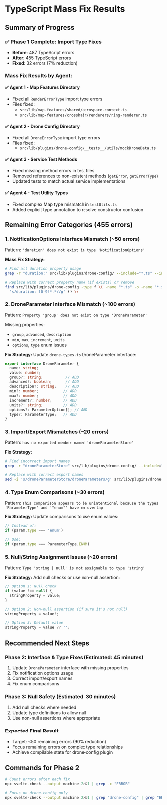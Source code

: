 # TypeScript Mass Fix Results

## Summary of Progress

### ✅ **Phase 1 Complete: Import Type Fixes**
- **Before**: 487 TypeScript errors
- **After**: 455 TypeScript errors
- **Fixed**: 32 errors (7% reduction)

### Mass Fix Results by Agent:

#### ✅ **Agent 1 - Map Features Directory**
- Fixed all `RenderErrorType` import type errors
- Files fixed:
  - `src/lib/map-features/shared/aerospace-context.ts`
  - `src/lib/map-features/crosshair/renderers/ring-renderer.ts`
  
#### ✅ **Agent 2 - Drone Config Directory** 
- Fixed all `DroneErrorType` import type errors
- Files fixed:
  - `src/lib/plugins/drone-config/__tests__/utils/mockDroneData.ts`

#### ✅ **Agent 3 - Service Test Methods**
- Fixed missing method errors in test files
- Removed references to non-existent methods (`getError`, `getErrorType`)
- Updated tests to match actual service implementations

#### ✅ **Agent 4 - Test Utility Types**
- Fixed complex Map type mismatch in `testUtils.ts`
- Added explicit type annotation to resolve constructor confusion

## Remaining Error Categories (455 errors)

### 1. **NotificationOptions Interface Mismatch (~50 errors)**
Pattern: `'duration' does not exist in type 'NotificationOptions'`

**Mass Fix Strategy:**
```bash
# Find all duration property usage
grep -r "duration:" src/lib/plugins/drone-config/ --include="*.ts" --include="*.svelte"

# Replace with correct property name (if exists) or remove
find src/lib/plugins/drone-config -type f \( -name "*.ts" -o -name "*.svelte" \) -exec sed -i.bak \
  's/duration: [0-9]*,*//g' {} \;
```

### 2. **DroneParameter Interface Mismatch (~100 errors)**
Pattern: `Property 'group' does not exist on type 'DroneParameter'`

Missing properties:
- `group`, `advanced`, `description`
- `min`, `max`, `increment`, `units`
- `options`, `type` enum issues

**Fix Strategy:**
Update `drone-types.ts` DroneParameter interface:
```typescript
export interface DroneParameter {
  name: string;
  value: number;
  group?: string;          // ADD
  advanced?: boolean;      // ADD  
  description?: string;    // ADD
  min?: number;           // ADD
  max?: number;           // ADD
  increment?: number;     // ADD
  units?: string;         // ADD
  options?: ParameterOption[]; // ADD
  type?: ParameterType;   // ADD
}
```

### 3. **Import/Export Mismatches (~20 errors)**
Pattern: `has no exported member named 'droneParameterStore'`

**Fix Strategy:**
```bash
# Find incorrect import names
grep -r "droneParameterStore" src/lib/plugins/drone-config/ --include="*.svelte"

# Replace with correct export names
sed -i 's/droneParameterStore/droneParameters/g' src/lib/plugins/drone-config/components/*.svelte
```

### 4. **Type Enum Comparisons (~30 errors)**
Pattern: `This comparison appears to be unintentional because the types 'ParameterType' and '"enum"' have no overlap`

**Fix Strategy:**
Update comparisons to use enum values:
```typescript
// Instead of:
if (param.type === 'enum')

// Use:
if (param.type === ParameterType.ENUM)
```

### 5. **Null/String Assignment Issues (~20 errors)**
Pattern: `Type 'string | null' is not assignable to type 'string'`

**Fix Strategy:**
Add null checks or use non-null assertion:
```typescript
// Option 1: Null check
if (value !== null) {
  stringProperty = value;
}

// Option 2: Non-null assertion (if sure it's not null)
stringProperty = value!;

// Option 3: Default value
stringProperty = value ?? '';
```

## Recommended Next Steps

### **Phase 2: Interface & Type Fixes (Estimated: 45 minutes)**
1. Update `DroneParameter` interface with missing properties
2. Fix notification options usage
3. Correct import/export names
4. Fix enum comparisons

### **Phase 3: Null Safety (Estimated: 30 minutes)**
1. Add null checks where needed
2. Update type definitions to allow null
3. Use non-null assertions where appropriate

### **Expected Final Result**
- Target: <50 remaining errors (90% reduction)
- Focus remaining errors on complex type relationships
- Achieve compilable state for drone-config plugin

## Commands for Phase 2

```bash
# Count errors after each fix
npx svelte-check --output machine 2>&1 | grep -c "ERROR"

# Focus on drone-config only
npx svelte-check --output machine 2>&1 | grep "drone-config" | grep "ERROR" | wc -l
```
